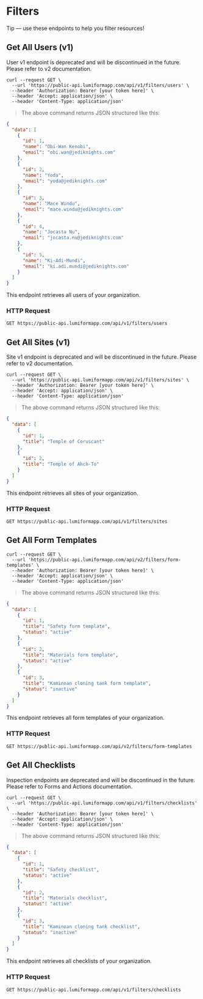 # Filters
<aside class="success">
Tip — use these endpoints to help you filter resources!
</aside>

## Get All Users (v1)
<aside class="warning">
User v1 endpoint is deprecated and will be discontinued in the future. Please refer to v2 documentation.
</aside>

```shell
curl --request GET \
  --url 'https://public-api.lumiformapp.com/api/v1/filters/users' \
  --header 'Authorization: Bearer [your token here]' \
  --header 'Accept: application/json' \
  --header 'Content-Type: application/json' 
```

> The above command returns JSON structured like this:

```json
{
  "data": [
    {
      "id": 1,
      "name": "Obi-Wan Kenobi",
      "email": "obi.wan@jediknights.com"
    },
    {
      "id": 2,
      "name": "Yoda",
      "email": "yoda@jediknights.com"
    },
    {
      "id": 3,
      "name": "Mace Windu",
      "email": "mace.windu@jediknights.com"
    },
    {
      "id": 4,
      "name": "Jocasta Nu",
      "email": "jocasta.nu@jediknights.com"
    },
    {
      "id": 5,
      "name": "Ki-Adi-Mundi",
      "email": "ki.adi.mundi@jediknights.com"
    }
  ]
}
```

This endpoint retrieves all users of your organization.

### HTTP Request

`GET https://public-api.lumiformapp.com/api/v1/filters/users`

## Get All Sites (v1)
<aside class="warning">
Site v1 endpoint is deprecated and will be discontinued in the future. Please refer to v2 documentation.
</aside>

```shell
curl --request GET \
  --url 'https://public-api.lumiformapp.com/api/v1/filters/sites' \
  --header 'Authorization: Bearer [your token here]' \
  --header 'Accept: application/json' \
  --header 'Content-Type: application/json' 
```

> The above command returns JSON structured like this:

```json
{
  "data": [
    {
      "id": 1,
      "title": "Temple of Coruscant"
    },
    {
      "id": 2,
      "title": "Temple of Ahch-To"
    }
  ]
}
```

This endpoint retrieves all sites of your organization.

### HTTP Request

`GET https://public-api.lumiformapp.com/api/v1/filters/sites`

## Get All Form Templates

```shell
curl --request GET \
  --url 'https://public-api.lumiformapp.com/api/v2/filters/form-templates' \
  --header 'Authorization: Bearer [your token here]' \
  --header 'Accept: application/json' \
  --header 'Content-Type: application/json' 
```

> The above command returns JSON structured like this:

```json
{
  "data": [
    {
      "id": 1,
      "title": "Safety form template",
      "status": "active"
    },
    {
      "id": 2,
      "title": "Materials form template",
      "status": "active"
    },
    {
      "id": 3,
      "title": "Kaminoan cloning tank form template",
      "status": "inactive"
    }
  ]
}
```

This endpoint retrieves all form templates of your organization.

### HTTP Request

`GET https://public-api.lumiformapp.com/api/v2/filters/form-templates`

## Get All Checklists
<aside class="warning">
Inspection endpoints are deprecated and will be discontinued in the future. Please refer to Forms and Actions documentation.
</aside>


```shell
curl --request GET \
  --url 'https://public-api.lumiformapp.com/api/v1/filters/checklists' \
  --header 'Authorization: Bearer [your token here]' \
  --header 'Accept: application/json' \
  --header 'Content-Type: application/json' 
```

> The above command returns JSON structured like this:

```json
{
  "data": [
    {
      "id": 1,
      "title": "Safety checklist",
      "status": "active"
    },
    {
      "id": 2,
      "title": "Materials checklist",
      "status": "active"
    },
    {
      "id": 3,
      "title": "Kaminoan cloning tank checklist",
      "status": "inactive"
    }
  ]
}
```

This endpoint retrieves all checklists of your organization.

### HTTP Request

`GET https://public-api.lumiformapp.com/api/v1/filters/checklists`
